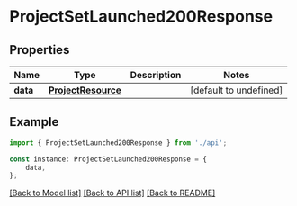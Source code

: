 # ProjectSetLaunched200Response


## Properties

Name | Type | Description | Notes
------------ | ------------- | ------------- | -------------
**data** | [**ProjectResource**](ProjectResource.md) |  | [default to undefined]

## Example

```typescript
import { ProjectSetLaunched200Response } from './api';

const instance: ProjectSetLaunched200Response = {
    data,
};
```

[[Back to Model list]](../README.md#documentation-for-models) [[Back to API list]](../README.md#documentation-for-api-endpoints) [[Back to README]](../README.md)
